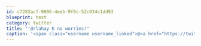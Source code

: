 ```yaml
---
id: c7282acf-9006-4eeb-9f0c-52c034c1dd93
blueprint: text
category: twitter
title: "'@rlahay K no worries!"
caption: '<span class="username username_linked">@<a href="https://twitter.com/rlahay" title="Ryan Lahay">rlahay</a></span> K no worries!'
---
```

